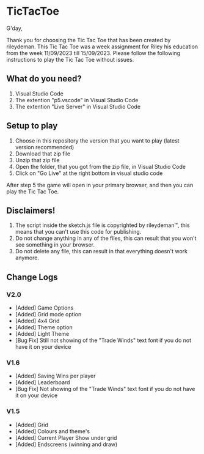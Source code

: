 # TicTacToe
G'day,

Thank you for choosing the Tic Tac Toe that has been created by rileydeman.
This Tic Tac Toe was a week assignment for Riley his education from the week 11/09/2023 till 15/09/2023.
Please follow the following instructions to play the Tic Tac Toe without issues.

## What do you need?
1. Visual Studio Code
2. The extention "p5.vscode" in Visual Studio Code
3. The extention "Live Server" in Visual Studio Code

## Setup to play
1. Choose in this repository the version that you want to play (latest version recommended)
2. Download that zip file
3. Unzip that zip file
4. Open the folder, that you got from the zip file, in Visual Studio Code
5. Click on "Go Live" at the right bottom in visual studio code

After step 5 the game will open in your primary browser, and then you can play the Tic Tac Toe.

## Disclaimers!
1. The script inside the sketch.js file is copyrighted by rileydeman™, this means that you can't use this code for publishing.
2. Do not change anything in any of the files, this can result that you won't see something in your browser.
3. Do not delete any file, this can result in that everything doesn't work anymore.

## Change Logs

### V2.0
- [Added] Game Options
- [Added] Grid mode option
- [Added] 4x4 Grid
- [Added] Theme option
- [Added] Light Theme
- [Bug Fix] Still not showing of the "Trade Winds" text font if you do not have it on your device

### V1.6
- [Added] Saving Wins per player
- [Added] Leaderboard
- [Bug Fix] Not showing of the "Trade Winds" text font if you do not have it on your device

### V1.5
- [Added] Grid
- [Added] Colours and theme's
- [Added] Current Player Show under grid
- [Added] Endscreens (winning and draw)
